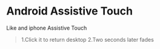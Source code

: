 # Android Assistive Touch
Like and iphone Assistive Touch

> 1.Click it to return desktop
> 2.Two seconds later fades
